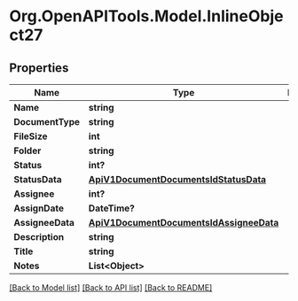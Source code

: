
# Org.OpenAPITools.Model.InlineObject27

## Properties

Name | Type | Description | Notes
------------ | ------------- | ------------- | -------------
**Name** | **string** |  | [optional] 
**DocumentType** | **string** |  | [optional] 
**FileSize** | **int** |  | [optional] 
**Folder** | **string** |  | [optional] 
**Status** | **int?** |  | [optional] 
**StatusData** | [**ApiV1DocumentDocumentsIdStatusData**](ApiV1DocumentDocumentsIdStatusData.md) |  | [optional] 
**Assignee** | **int?** |  | [optional] 
**AssignDate** | **DateTime?** |  | [optional] 
**AssigneeData** | [**ApiV1DocumentDocumentsIdAssigneeData**](ApiV1DocumentDocumentsIdAssigneeData.md) |  | [optional] 
**Description** | **string** |  | [optional] 
**Title** | **string** |  | [optional] 
**Notes** | **List&lt;Object&gt;** |  | [optional] 

[[Back to Model list]](../README.md#documentation-for-models)
[[Back to API list]](../README.md#documentation-for-api-endpoints)
[[Back to README]](../README.md)

